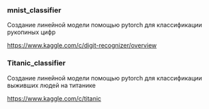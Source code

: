 ### mnist_classifier
Создание линейной модели помощью pytorch для классификации рукопиных цифр

https://www.kaggle.com/c/digit-recognizer/overview

### Titanic_classifier
Создание линейной модели помощью pytorch для классификации выживших людей на титанике

https://www.kaggle.com/c/titanic
